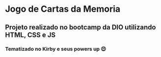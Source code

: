 # Jogo de Cartas da Memoria

## Projeto realizado no bootcamp da DIO utilizando HTML, CSS e JS

### Tematizado no Kirby e seus powers up :heart_eyes:

